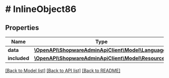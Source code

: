 # # InlineObject86

## Properties

Name | Type | Description | Notes
------------ | ------------- | ------------- | -------------
**data** | [**\OpenAPI\ShopwareAdminApiClient\Model\Language**](Language.md) |  | [optional]
**included** | [**\OpenAPI\ShopwareAdminApiClient\Model\Resource[]**](Resource.md) |  | [optional]

[[Back to Model list]](../../README.md#models) [[Back to API list]](../../README.md#endpoints) [[Back to README]](../../README.md)
